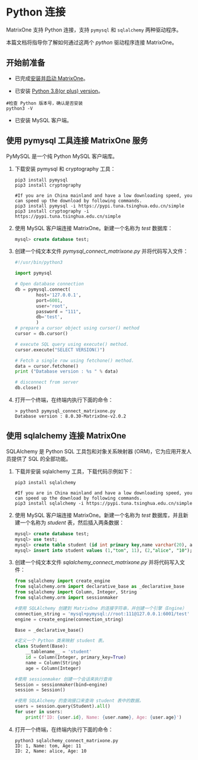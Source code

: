 # Python 连接

MatrixOne 支持 Python 连接，支持 `pymysql` 和 `sqlalchemy` 两种驱动程序。

本篇文档将指导你了解如何通过这两个 *python* 驱动程序连接 MatrixOne。

## 开始前准备

- 已完成[安装并启动 MatrixOne](../../Get-Started/install-standalone-matrixone.md)。

- 已安装 [Python 3.8(or plus) version](https://www.python.org/downloads/)。

```
#检查 Python 版本号，确认是否安装
python3 -V
```

- 已安装 MySQL 客户端。

## 使用 pymysql 工具连接 MatrixOne 服务

PyMySQL 是一个纯 Python MySQL 客户端库。

1. 下载安装 pymysql 和 cryptography 工具：

    ```
    pip3 install pymysql
    pip3 install cryptography

    #If you are in China mainland and have a low downloading speed, you can speed up the download by following commands.
    pip3 install pymysql -i https://pypi.tuna.tsinghua.edu.cn/simple
    pip3 install cryptography -i https://pypi.tuna.tsinghua.edu.cn/simple
    ```

2. 使用 MySQL 客户端连接 MatrixOne。新建一个名称为 *test* 数据库：

    ```sql
    mysql> create database test;
    ```

3. 创建一个纯文本文件 *pymysql_connect_matrixone.py* 并将代码写入文件：

    ```python
    #!/usr/bin/python3

    import pymysql

    # Open database connection
    db = pymysql.connect(
            host='127.0.0.1',
	        port=6001,
            user='root',
            password = "111",
            db='test',
            )
    # prepare a cursor object using cursor() method
    cursor = db.cursor()

    # execute SQL query using execute() method.
    cursor.execute("SELECT VERSION()")

    # Fetch a single row using fetchone() method.
    data = cursor.fetchone()
    print ("Database version : %s " % data)

    # disconnect from server
    db.close()

    ```

4. 打开一个终端，在终端内执行下面的命令：

    ```
    > python3 pymysql_connect_matrixone.py
    Database version : 8.0.30-MatrixOne-v2.0.2
    ```

## 使用 sqlalchemy 连接 MatrixOne

SQLAlchemy 是 Python SQL 工具包和对象关系映射器 (ORM)，它为应用开发人员提供了 SQL 的全部功能。

1. 下载并安装 sqlalchemy 工具，下载代码示例如下：

    ```
    pip3 install sqlalchemy

    #If you are in China mainland and have a low downloading speed, you can speed up the download by following commands.
    pip3 install sqlalchemy -i https://pypi.tuna.tsinghua.edu.cn/simple
    ```

2. 使用 MySQL 客户端连接 MatrixOne。新建一个名称为 *test* 数据库，并且新建一个名称为 *student* 表，然后插入两条数据：

    ```sql
    mysql> create database test;
    mysql> use test;
    mysql> create table student (id int primary key,name varchar(20), age int);
    mysql> insert into student values (1,"tom", 11), (2,"alice", "10");
    ```

3. 创建一个纯文本文件 *sqlalchemy_connect_matrixone.py* 并将代码写入文件：

    ```python
    from sqlalchemy import create_engine
    from sqlalchemy.orm import declarative_base as _declarative_base
    from sqlalchemy import Column, Integer, String
    from sqlalchemy.orm import sessionmaker

    #使用 SQLAlchemy 创建到 MatrixOne 的连接字符串，并创建一个引擎（Engine）
    connection_string = 'mysql+pymysql://root:111@127.0.0.1:6001/test'
    engine = create_engine(connection_string)

    Base = _declarative_base()

    #定义一个 Python 类来映射 student 表。
    class Student(Base):
        __tablename__ = 'student'
        id = Column(Integer, primary_key=True)
        name = Column(String)
        age = Column(Integer)

    #使用 sessionmaker 创建一个会话来执行查询
    Session = sessionmaker(bind=engine)
    session = Session()

    #使用 SQLAlchemy 的查询接口来查询 student 表中的数据。
    users = session.query(Student).all()
    for user in users:
        print(f'ID: {user.id}, Name: {user.name}, Age: {user.age}')
    ```

4. 打开一个终端，在终端内执行下面的命令：

    ```
    python3 sqlalchemy_connect_matrixone.py
    ID: 1, Name: tom, Age: 11
    ID: 2, Name: alice, Age: 10
    ```

